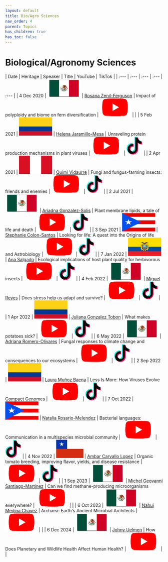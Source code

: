```yaml
---
layout: default
title: Bio/Agro Sciences
nav_order: 4
parent: Topics
has_children: true
has_toc: false
---
```


# Biological/Agronomy Sciences


| Date | Heritage | Speaker | Title | YouTube | TikTok | 
| :---   | :--- | :--- | :---  | :--- | 
| 4 Dec 2020 | ![](../../assets/pics/flags/mexico.png) | [Rosana Zenil-Ferguson](https://solislemuslab.github.io/el-zoominario/topics/biology/rosanazenil.html) | Impact of polyploidy and biome on fern diversification |[![youtube (653k)](../../assets/icons16/youtube.png)](https://youtu.be/6H9z6vuKWfo) | |
| 5 Feb 2021 | ![](../../assets/pics/flags/colombia.png) | [Helena Jaramillo-Mesa](https://solislemuslab.github.io/el-zoominario/topics/biology/helenajaramillo.html) | Unraveling protein production mechanisms in plant viruses |[![youtube (653k)](../../assets/icons16/youtube.png)](https://youtu.be/wQuC_b4iI5M) | [![tiktok (653k)](../../assets/icons16/tiktok.png)](https://www.tiktok.com/@latinxinstem/video/7081437020916124970) |
| 2 Apr 2021 | ![](../../assets/pics/flags/peru.png) | [Quimi Vidaurre](https://solislemuslab.github.io/el-zoominario/topics/biology/quimividaurre.html) | Fungi and fungus-farming insects: friends and enemies |[![youtube (653k)](../../assets/icons16/youtube.png)](https://youtu.be/0lOztN-X0HU) | [![tiktok (653k)](../../assets/icons16/tiktok.png)](https://www.tiktok.com/@latinxinstem/video/7081439851245030702) |
| 2 Jul 2021 | ![](../../assets/pics/flags/mexico.png) | [Ariadna Gonzalez-Solis](https://solislemuslab.github.io/el-zoominario/topics/biology/ariadnagonzalez.html) | Plant membrane lipids, a tale of life and death |[![youtube (653k)](../../assets/icons16/youtube.png)](https://youtu.be/8_BDS0_YHFY) | [![tiktok (653k)](../../assets/icons16/tiktok.png)](https://www.tiktok.com/@latinxinstem/video/7081461220636953902) |
| 3 Sep 2021 | ![](../../assets/pics/flags/puertorico.png) | [Stephanie Colon-Santos](https://solislemuslab.github.io/el-zoominario/topics/biology/stephaniecolon.html) | Looking for life: A quest into the Origins of life and Astrobiology |[![youtube (653k)](../../assets/icons16/youtube.png)](https://www.youtube.com/watch?v=NdSkt3ZYqLU)| [![tiktok (653k)](../../assets/icons16/tiktok.png)](https://www.tiktok.com/@latinxinstem/video/7081790090736946475) |
| 7 Jan 2022 | ![](../../assets/pics/flags/ecuador.png) | [Ana Salgado](https://solislemuslab.github.io/el-zoominario/topics/biology/anasalgado.html) | Ecological implications of host plant quality for herbivorous insects |[![youtube (653k)](../../assets/icons16/youtube.png)](https://youtu.be/mWunY10j_Cg) | [![tiktok (653k)](../../assets/icons16/tiktok.png)](https://www.tiktok.com/@latinxinstem/video/7081823808188976426) | 
| 4 Feb 2022 | ![](../../assets/pics/flags/mexico.png) | [Miguel Reyes](https://solislemuslab.github.io/el-zoominario/topics/biology/miguelreyes.html) | Does stress help us adapt and survive? |[![youtube (653k)](../../assets/icons16/youtube.png)](https://youtu.be/gwM-z79vOYU) | [![tiktok (653k)](../../assets/icons16/tiktok.png)](https://www.tiktok.com/@latinxinstem/video/7081828221716548906) |
| 1 Apr 2022 | ![](../../assets/pics/flags/colombia.png) | [Juliana Gonzalez Tobon](https://solislemuslab.github.io/el-zoominario/topics/biology/julianagonzalez.html)  | What makes potatoes sick? |[![youtube (653k)](../../assets/icons16/youtube.png)](https://youtu.be/shf6BoJdgnM) | [![tiktok (653k)](../../assets/icons16/tiktok.png)](https://www.tiktok.com/@latinxinstem/video/7082000615148211502) |
| 6 May 2022 | ![](../../assets/pics/flags/mexico.png) | [Adriana Romero-Olivares](https://solislemuslab.github.io/el-zoominario/topics/biology/adrianaromero.html) | Fungal responses to climate change and consequences to our ecosystems |[![youtube (653k)](../../assets/icons16/youtube.png)](https://youtu.be/qA8V0M4T6Sc) | [![tiktok (653k)](../../assets/icons16/tiktok.png)](https://www.tiktok.com/@latinxinstem/video/7094753741391334698) | 
| 2 Sep 2022 | ![](../../assets/pics/flags/colombia.png) | [Laura Muñoz Baena](https://solislemuslab.github.io/el-zoominario/topics/biology/lauramunoz.html) | Less Is More: How Viruses Evolve Compact Genomes | [![youtube (653k)](../../assets/icons16/youtube.png)](https://youtu.be/ZXqX1t36OJY) | [![tiktok (653k)](../../assets/icons16/tiktok.png)](https://www.tiktok.com/@latinxinstem/video/7139207541518716206) |
| 7 Oct 2022 | ![](../../assets/pics/flags/puertorico.png) | [Natalia Rosario-Melendez](https://solislemuslab.github.io/el-zoominario/topics/biology/nataliarosario.html) | Bacterial languages: Communication in a multispecies microbial community | [![youtube (653k)](../../assets/icons16/youtube.png)](https://youtu.be/M-qMlF-cugQ) | [![tiktok (653k)](../../assets/icons16/tiktok.png)](https://www.tiktok.com/@latinxinstem/video/7151917710291619118) |
| 4 Nov 2022 | ![](../../assets/pics/flags/chile.png) | [Ambar Carvallo Lopez](https://solislemuslab.github.io/el-zoominario/topics/biology/ambarcarvallo.html) | Organic tomato breeding, improving flavor, yields, and disease resistance | [![youtube (653k)](../../assets/icons16/youtube.png)](https://youtu.be/IrqIlAfCaAs) | [![tiktok (653k)](../../assets/icons16/tiktok.png)](https://www.tiktok.com/@latinxinstem/video/7162536045966560558) |
| 1 Sep 2023 | ![](../../assets/pics/flags/mexico.png) | [Michel Geovanni Santiago-Martinez](https://solislemuslab.github.io/el-zoominario/topics/biology/geovannisantiago.html) | Can we find methane-producing microorganisms everywhere? | [![youtube (653k)](../../assets/icons16/youtube.png)](https://youtu.be/Rf0BrgU1KCc) | |
| 6 Oct 2023 | ![](../../assets/pics/flags/mexico.png) | [Nahui Medina Chavez](https://solislemuslab.github.io/el-zoominario/topics/biology/nahuimedina.html) | Archaea: Earth's Ancient Microbial Architects | [![youtube (653k)](../../assets/icons16/youtube.png)](https://youtu.be/_RgCvUAEc38) | |
| 6 Dec 2024 | ![](../../assets/pics/flags/mexico.png) | [Johny Uelmen](https://solislemuslab.github.io/el-zoominario/topics/biology/johnyuelmen.html) | How Does Planetary and Wildlife Health Affect Human Health? | [![youtube (653k)](../../assets/icons16/youtube.png)](https://youtu.be/1eLPNQrqp6U) | |